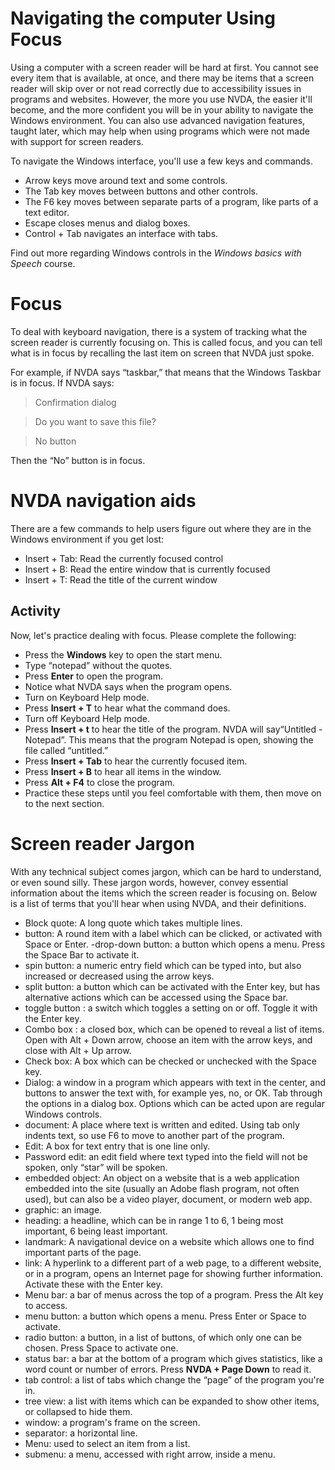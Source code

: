 # Navigating the computer Using Focus

Using a computer with a screen reader will be hard at first. You
cannot see every item that is available, at once, and there may be
items that a screen reader will skip over or not read correctly due to
accessibility issues in programs and websites. However, the more you
use NVDA, the easier it'll become, and the more confident you will be
in your ability to navigate the Windows environment. You can also use
advanced navigation features, taught later, which may help when using
programs which were not made with support for screen readers.

To navigate the Windows interface, you'll use a few keys and commands.

- Arrow keys move around text and some controls.
- The Tab key moves between buttons and other controls.
- The F6 key moves between separate parts of a program, like parts of a text editor.
- Escape closes menus and dialog boxes.
- Control + Tab navigates an interface with tabs.

Find out more regarding Windows controls in the *Windows basics with
Speech* course.

# Focus

To deal with keyboard navigation, there is a system of tracking what
the screen reader is currently focusing on. This is called focus, and
you can tell what is in focus by recalling the last item on screen
that NVDA just spoke.

For example, if NVDA says “taskbar,” that means that the Windows Taskbar is in focus. If NVDA says:

> Confirmation dialog

> Do you want to save this file?

> No button

Then the “No” button is in focus.

# NVDA navigation aids

There are a few commands to help users figure out where they are in
the Windows environment if you get lost:

- Insert + Tab: Read the currently focused control
- Insert + B: Read the entire window that is currently focused
- Insert + T: Read the title of the current window

## Activity

Now, let's practice dealing with focus. Please complete the following:

- Press the **Windows** key to open the start menu.
- Type “notepad” without the quotes.
- Press **Enter** to open the program.
- Notice what NVDA says when the program opens.
- Turn on Keyboard Help mode.
- Press **Insert + T** to hear what the command does.
- Turn off Keyboard Help mode.
- Press **Insert + t** to hear the title of the program. NVDA will say“Untitled - Notepad”. This means that the program Notepad is open, showing the file called “untitled.”
- Press **Insert + Tab** to hear the currently focused item.
- Press **Insert + B** to hear all items in the window.
- Press **Alt + F4** to close the program.
- Practice these steps until you feel comfortable with them, then move on to the next section.

# Screen reader Jargon

With any technical subject comes jargon, which can be hard to
understand, or even sound silly. These jargon words, however, convey
essential information about the items which the screen reader is
focusing on. Below is a list of terms that you'll hear when using
NVDA, and their definitions.

- Block quote: A long quote which takes multiple lines.
- button: A round item with a label which can be clicked, or activated with Space or Enter.
-drop-down button: a button which opens a menu. Press the Space Bar to
activate it.
- spin button: a numeric entry field which can be typed into, but also increased or decreased using the arrow keys.
- split button: a button which can be activated with the Enter key, but has alternative actions which can be accessed using the Space bar.
- toggle button : a switch which toggles a setting on or off. Toggle it with the Enter key.
- Combo box : a closed box, which can be opened to reveal a list of items. Open with Alt + Down arrow, choose an item with the arrow keys, and close with Alt + Up arrow.
- Check box: A box which can be checked or unchecked with the Space key.
- Dialog: a window in a program which appears with text in the center, and buttons to answer the text with, for example yes, no, or OK. Tab through the options in a dialog box. Options which can be acted upon are regular Windows controls.
- document: A place where text is written and edited. Using tab only indents text, so use F6 to move to another part of the program.
- Edit: A box for text entry that is one line only.
- Password edit: an edit field where text typed into the field will
  not be spoken, only “star” will be spoken.
- embedded object: An object on a website that is a web application
  embedded into the site (usually an Adobe flash program, not often
  used), but can also be a video player, document, or modern web app.
- graphic: an image.
- heading: a headline, which can be in range 1 to 6, 1 being most important, 6 being least important.
- landmark: A navigational device on a website which allows one to
  find important parts of the page.
- link: A hyperlink to a different part of a web page, to a different
  website, or in a program, opens an Internet page for showing further
  information. Activate these with the Enter key.
- Menu bar: a bar of menus across the top of a program. Press the Alt
  key to access.
- menu button: a button which opens a menu. Press Enter or Space to
  activate.
- radio button: a button, in a list of buttons, of which only one can
  be chosen. Press Space to activate one.
- status bar: a bar at the bottom of a program which gives statistics,
  like a word count or number of errors. Press **NVDA + Page Down** to
  read it.
- tab control: a list of tabs which change the “page” of the program
  you're in.
- tree view: a list with items which can be expanded to show other
  items, or collapsed to hide them.
- window: a program's frame on the screen.
- separator: a horizontal line.
- Menu: used to select an item from a list.
- submenu: a menu, accessed with right arrow, inside a menu.
